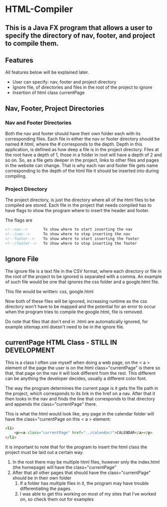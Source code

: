 # HTML-Compiler
## This is a Java FX program that allows a user to specify the directory of nav, footer, and project to compile them.

## Features
All features below will be explained later.
* User can specify: nav, footer and project directory
* Ignore file, of directories and files in the root of the project to ignore
* Insertion of html class currentPage

## Nav, Footer, Project Directories

### Nav and Footer Directories
Both the nav and footer should have their own folder each with its corresponding files. 
Each file in either the nav or footer directory should be named #.html, where the # corresponds to the depth.
Depth in this application, is defined as how deep a file is in the project directory. Files at the root have a depth of 1, those in a folder in root will have a depth of 2 and so on. 
So, as a file gets deeper in the project, links to other files and pages in the website can change.
That is why each nav and footer file gets name corresponding to the depth of the html file it should be inserted into during compiling.

### Project Directory 
The project directory, is just the directory where all of the html files to be compiled are stored.
Each file in the project that needs compiled has to have flags to show the program where to insert the header and footer.
  
The flags are 
```html
<!--nav-->       To show where to start inserting the nav
<!--/nav-->      To show where to stop inserting the nav
<!--footer-->    To show where to start inserting the footer
<!--/footer-->   To show where to stop inserting the footer
```

## Ignore File
The ignore file is a text file in the CSV format, where each directory or file in the root of the project to be ignored is separated with a comma.
An example of such file would be one that ignores the css folder and a google.html file.

This  file would be written: css, google.html

Now both of these files will be ignored, increasing runtime as the css directory won't have to be mapped and the potential for an error to occur when the program tries to compile the google.html, file is removed.

Do note that files that don't end in .html are automatically ignored, for example sitemap.xml doesn't need to be in the ignore file.

## currentPage HTML Class - STILL IN DEVELOPMENT
This is a class I often use myself when doing a web page, on the < a > element of the page the user is on the html class="currentPage" is there so that, that page on the nav it will look different from the rest.
This different can be anything the developer decides, usually a different color font.

The way the program determines the current page is it gets the file path in the project, which corresponds to its link in the href on a nav.
After that it then looks in the nav and finds the line that corresponds to that directory and appends the class="currentPage" there.

This is what the html would look like, any page in the calendar folder will have the class="currentPage on this < a > element:
```html
<li>
    <p><a class="currentPage" href="../calendar/">CALENDAR</a></p>
</li>
```
It is important to note that for the program to insert the html class the project must be laid out a certain way.
1. In the root there may be multiple html files, however only the index.html (the homepage) will have the class="currentPage"
1. After that all other pages that should have the class="currentPage" should be in their own folder
    1. If a folder has multiple files in it, the program may have trouble differentiating the pages.
    1. I was able to get this working on most of my sites that I've worked on, so check them out for examples
